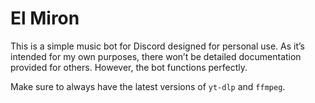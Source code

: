 # El Miron
This is a simple music bot for Discord designed for personal use. As it’s intended for my own purposes, there won’t be detailed documentation provided for others. However, the bot functions perfectly.


Make sure to always have the latest versions of `yt-dlp` and `ffmpeg`.
